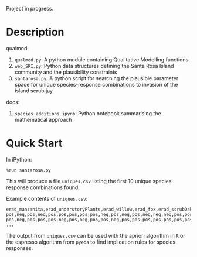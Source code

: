 Project in progress.

# Description

qualmod:

1. ```qualmod.py```: A python module containing Qualitative Modelling functions 
2. ```web_SRI.py```: Python data structures defining the Santa Rosa
Island community and the plausibility constraints
3. ```santarosa.py```: A python script for searching the
plausible parameter space for unique species-response combinations to
invasion of the island scrub jay

docs:

1. ```species_additions.ipynb```: Python notebook
summarising the mathematical approach


# Quick Start

In iPython:

    %run santarosa.py

This will produce a file ```uniques.csv``` listing the first
10 unique species response combinations found.

Example contents of ```uniques.csv```:

    erad_manzanita,erad_understoryPlants,erad_willow,erad_fox,erad_scrubOak,erad_openCupNestingPasserines,erad_treesBig,erad_baldEagle,erad_raptorSmall,erad_raven,erad_skunk,erad_mouse,erad_gopherSnake,erad_goldenEagle,inv_manzanita,inv_understoryPlants,inv_willow,inv_fox,inv_scrubOak,inv_openCupNestingPasserines,inv_treesBig,inv_baldEagle,inv_raptorSmall,inv_raven,inv_skunk,inv_mouse,inv_gopherSnake,inv_goldenEagle
    pos,neg,pos,neg,pos,pos,pos,pos,pos,neg,pos,neg,pos,neg,neg,neg,pos,pos,pos,pos,neg,pos,pos,neg,pos,neg,pos,neg
    pos,neg,pos,pos,pos,neg,pos,neg,pos,pos,neg,pos,pos,pos,pos,pos,pos,pos,neg,neg,pos,neg,pos,pos,neg,neg,pos,neg
    ...

The output from ```uniques.csv``` can be used with
the apriori algorithm in ```R``` or the espresso algorithm
from ```pyeda``` to find implication rules for species
responses.
